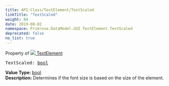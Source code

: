 ```yaml
---
title: API:Class/TextElement/TextScaled
linkTitle: "TextScaled"
weight: 84
date: 2019-08-02
namespace: Primrose.DataModel.GUI.TextElement.TextScaled
deprecated: false
no_list: true
---
```

Property of <a href="/docs/api-reference/Class/TextElement"><img src="/icons/silk/default.png"/>&nbsp;TextElement</a>
<pre class="method-declaration">
TextScaled: <a class="type" href="/docs/api-reference/System/Primitives#boolean">bool</a></pre>
<b>Value Type: </b>
<a class="type" href="/docs/api-reference/System/Primitives#boolean">bool</a>
<br/>
<b>Description: </b>
Determines if the font size is based on the size of the element.

